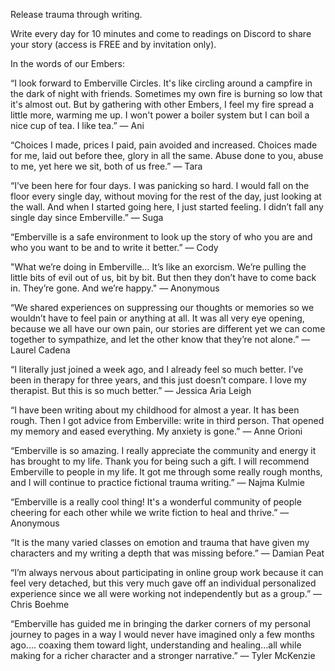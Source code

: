 Release trauma through writing.

Write every day for 10 minutes and come to readings on Discord to share your story (access is FREE and by invitation only).

In the words of our Embers:

“I look forward to Emberville Circles. It's like circling around a campfire in the dark of night with friends. Sometimes my own fire is burning so low that it's almost out. But by gathering with other Embers, I feel my fire spread a little more, warming me up. I won't power a boiler system but I can boil a nice cup of tea. I like tea.” 
— Ani

“Choices I made, prices I paid, pain avoided and increased.
Choices made for me, laid out before thee, glory in all the same. 
Abuse done to you, abuse to me, yet here we sit, both of us free.” 
— Tara

“I’ve been here for four days. I was panicking so hard. I would fall on the floor every single day, without moving for the rest of the day, just looking at the wall. And when I started going here, I just started feeling. I didn’t fall any single day since Emberville.”
— Suga

“Emberville is a safe environment to look up the story of who you are and who you want to be and to write it better.”
— Cody

"What we’re doing in Emberville… It’s like an exorcism. We’re pulling the little bits of evil out of us, bit by bit. But then they don’t have to come back in. They’re gone. And we’re happy."
— Anonymous

“We shared experiences on suppressing our thoughts or memories so we wouldn’t have to feel pain or anything at all. It was all very eye opening, because we all have our own pain, our stories are different yet we can come together to sympathize, and let the other know that they’re not alone.”
— Laurel Cadena

“I literally just joined a week ago, and I already feel so much better. I’ve been in therapy for three years, and this just doesn’t compare. I love my therapist. But this is so much better.”
— Jessica Aria Leigh

“I have been writing about my childhood for almost a year. It has been rough. Then I got advice from Emberville: write in third person. That opened my memory and eased everything. My anxiety is gone.”
— Anne Orioni

“Emberville is so amazing. I really appreciate the community and energy it has brought to my life. Thank you for being such a gift. I will recommend Emberville to people in my life. It got me through some really rough months, and I will continue to practice fictional trauma writing.” 
— Najma Kulmie

“Emberville is a really cool thing! It's a wonderful community of people cheering for each other while we write fiction to heal and thrive.” 
— Anonymous

“It is the many varied classes on emotion and trauma that have given my characters and my writing a depth that was missing before.” 
— Damian Peat

“I’m always nervous about participating in online group work because it can feel very detached, but this very much gave off an individual personalized experience since we all were working not independently but as a group.” 
— Chris Boehme

“Emberville has guided me in bringing the darker corners of my personal journey to pages in a way I would never have imagined only a few months ago.... coaxing them toward light, understanding and healing...all while making for a richer character and a stronger narrative.”
— Tyler McKenzie
